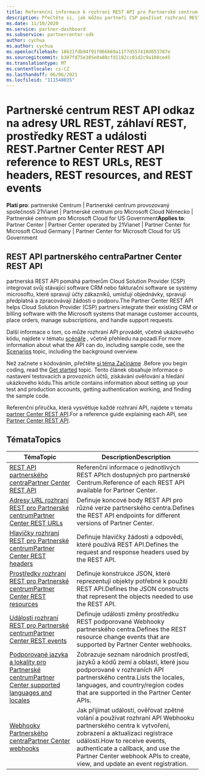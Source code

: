 ```yaml
---
title: Referenční informace k rozhraní REST API pro Partnerské centrum
description: Přečtěte si, jak můžou partneři CSP používat rozhraní REST API služby partner Center k integraci svého softwaru CRM a fakturace se systémy Microsoftu pro lepší správu zákaznických účtů.
ms.date: 11/10/2020
ms.service: partner-dashboard
ms.subservice: partnercenter-sdk
author: cychua
ms.author: cychua
ms.openlocfilehash: 18621fdb94f91f066b69a11f7d557410d653787e
ms.sourcegitcommit: b307fd75e305e0a88cfd1182cc01d2c9a108ce45
ms.translationtype: MT
ms.contentlocale: cs-CZ
ms.lasthandoff: 06/06/2021
ms.locfileid: "111548035"
---
```

# <a name="partner-center-rest-api-reference-to-rest-urls-rest-headers-rest-resources-and-rest-events"></a><span data-ttu-id="44519-103">Partnerské centrum REST API odkaz na adresy URL REST, záhlaví REST, prostředky REST a události REST.</span><span class="sxs-lookup"><span data-stu-id="44519-103">Partner Center REST API reference to REST URLs, REST headers, REST resources, and REST events</span></span>

<span data-ttu-id="44519-104">**Platí pro**: partnerské Centrum | Partnerské centrum provozovaný společností 21Vianet | Partnerské centrum pro Microsoft Cloud Německo | Partnerské centrum pro Microsoft Cloud for US Government</span><span class="sxs-lookup"><span data-stu-id="44519-104">**Applies to**: Partner Center | Partner Center operated by 21Vianet | Partner Center for Microsoft Cloud Germany | Partner Center for Microsoft Cloud for US Government</span></span>

## <a name="partner-center-rest-api"></a><span data-ttu-id="44519-105">REST API partnerského centra</span><span class="sxs-lookup"><span data-stu-id="44519-105">Partner Center REST API</span></span>

<span data-ttu-id="44519-106">partnerská REST API pomáhá partnerům Cloud Solution Provider (CSP) integrovat svůj stávající software CRM nebo fakturační software se systémy microsoftu, které spravují účty zákazníků, umísťují objednávky, spravují předplatná a zpracovávají žádosti o podporu.</span><span class="sxs-lookup"><span data-stu-id="44519-106">The Partner Center REST API helps Cloud Solution Provider (CSP) partners integrate their existing CRM or billing software with the Microsoft systems that manage customer accounts, place orders, manage subscriptions, and handle support requests.</span></span>

<span data-ttu-id="44519-107">Další informace o tom, co může rozhraní API provádět, včetně ukázkového kódu, najdete v tématu [scénáře](scenarios.md) , včetně přehledu na pozadí.</span><span class="sxs-lookup"><span data-stu-id="44519-107">For more information about what the API can do, including sample code, see the [Scenarios](scenarios.md) topic, including the background overview.</span></span>

<span data-ttu-id="44519-108">Než začnete s kódováním, přečtěte [si téma Začínáme](get-started.md) .</span><span class="sxs-lookup"><span data-stu-id="44519-108">Before you begin coding, read the [Get started](get-started.md) topic.</span></span> <span data-ttu-id="44519-109">Tento článek obsahuje informace o nastavení testovacích a provozních účtů, získávání ověřování a hledání ukázkového kódu.</span><span class="sxs-lookup"><span data-stu-id="44519-109">This article contains information about setting up your test and production accounts, getting authentication working, and finding the sample code.</span></span>

<span data-ttu-id="44519-110">Referenční příručka, která vysvětluje každé rozhraní API, najdete v tématu [partner Center REST API](/rest/api/partner-center-rest/).</span><span class="sxs-lookup"><span data-stu-id="44519-110">For a reference guide explaining each API, see [Partner Center REST API](/rest/api/partner-center-rest/).</span></span>

## <a name="topics"></a><span data-ttu-id="44519-111">Témata</span><span class="sxs-lookup"><span data-stu-id="44519-111">Topics</span></span>

| <span data-ttu-id="44519-112">Téma</span><span class="sxs-lookup"><span data-stu-id="44519-112">Topic</span></span> | <span data-ttu-id="44519-113">Description</span><span class="sxs-lookup"><span data-stu-id="44519-113">Description</span></span> |
| ----- | ----------- |
| [<span data-ttu-id="44519-114">REST API partnerského centra</span><span class="sxs-lookup"><span data-stu-id="44519-114">Partner Center REST API</span></span>](/rest/api/partner-center-rest/) | <span data-ttu-id="44519-115">Referenční informace o jednotlivých REST APIch dostupných pro partnerské Centrum.</span><span class="sxs-lookup"><span data-stu-id="44519-115">Reference of each REST API available for Partner Center.</span></span> |
| [<span data-ttu-id="44519-116">Adresy URL rozhraní REST pro Partnerské centrum</span><span class="sxs-lookup"><span data-stu-id="44519-116">Partner Center REST URLs</span></span>](partner-center-rest-urls.md) | <span data-ttu-id="44519-117">Definuje koncové body REST API pro různé verze partnerského centra.</span><span class="sxs-lookup"><span data-stu-id="44519-117">Defines the REST API endpoints for different versions of Partner Center.</span></span> |
| [<span data-ttu-id="44519-118">Hlavičky rozhraní REST pro Partnerské centrum</span><span class="sxs-lookup"><span data-stu-id="44519-118">Partner Center REST headers</span></span>](headers.md) | <span data-ttu-id="44519-119">Definuje hlavičky žádosti a odpovědi, které používá REST API.</span><span class="sxs-lookup"><span data-stu-id="44519-119">Defines the request and response headers used by the REST API.</span></span> |
| [<span data-ttu-id="44519-120">Prostředky rozhraní REST pro Partnerské centrum</span><span class="sxs-lookup"><span data-stu-id="44519-120">Partner Center REST resources</span></span>](partner-center-rest-resources.md) | <span data-ttu-id="44519-121">Definuje konstrukce JSON, které reprezentují objekty potřebné k použití REST API.</span><span class="sxs-lookup"><span data-stu-id="44519-121">Defines the JSON constructs that represent the objects needed to use the REST API.</span></span> |
| [<span data-ttu-id="44519-122">Události rozhraní REST pro Partnerské centrum</span><span class="sxs-lookup"><span data-stu-id="44519-122">Partner Center REST events</span></span>](partner-center-webhook-events.md) | <span data-ttu-id="44519-123">Definuje události změny prostředku REST podporované Webhooky partnerského centra.</span><span class="sxs-lookup"><span data-stu-id="44519-123">Defines the REST resource change events that are supported by Partner Center webhooks.</span></span> |
| [<span data-ttu-id="44519-124">Podporované jazyka a lokality pro Partnerské centrum</span><span class="sxs-lookup"><span data-stu-id="44519-124">Partner Center supported languages and locales</span></span>](partner-center-supported-languages-and-locales.md) | <span data-ttu-id="44519-125">Zobrazuje seznam národních prostředí, jazyků a kódů zemí a oblastí, které jsou podporované v rozhraních API partnerského centra.</span><span class="sxs-lookup"><span data-stu-id="44519-125">Lists the locales, languages, and country/region codes that are supported in the Partner Center APIs.</span></span> |
| [<span data-ttu-id="44519-126">Webhooky Partnerského centra</span><span class="sxs-lookup"><span data-stu-id="44519-126">Partner Center webhooks</span></span>](partner-center-webhooks.md) | <span data-ttu-id="44519-127">Jak přijímat události, ověřovat zpětné volání a používat rozhraní API Webhooku partnerského centra k vytvoření, zobrazení a aktualizaci registrace události.</span><span class="sxs-lookup"><span data-stu-id="44519-127">How to receive events, authenticate a callback, and use the Partner Center webhook APIs to create, view, and update an event registration.</span></span> |
